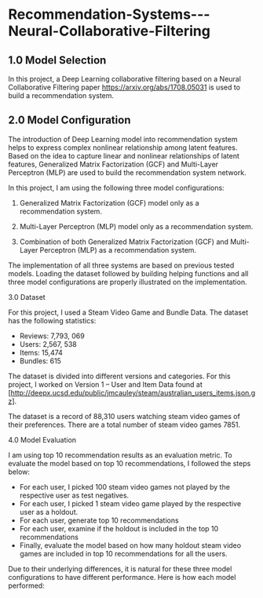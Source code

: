 # Recommendation-Systems---Neural-Collaborative-Filtering


## 1.0	Model Selection

 In this project, a Deep Learning collaborative filtering based on a Neural Collaborative Filtering paper https://arxiv.org/abs/1708.05031 is used to               build a recommendation system.

## 2.0 Model Configuration

The introduction of Deep Learning model into recommendation system helps to express complex nonlinear relationship among latent features. Based on the           idea to capture linear and nonlinear relationships of latent features, Generalized Matrix Factorization (GCF) and Multi-Layer Perceptron (MLP) are used           to build the recommendation system network.  

In this project, I am using the following three model configurations:

   1.	Generalized Matrix Factorization (GCF) model only as a recommendation system.

   2.	Multi-Layer Perceptron (MLP) model only as a recommendation system. 

   3.	Combination of both Generalized Matrix Factorization (GCF) and Multi-Layer Perceptron (MLP) as a recommendation system. 

The implementation of all three systems are based on previous tested models. Loading the dataset followed by building helping functions and all three model configurations are properly illustrated on the implementation.


3.0 Dataset

For this project, I used a Steam Video Game and Bundle Data. The dataset has the following statistics: 

   -	Reviews: 7,793, 069 
   -	Users: 2,567, 538
   -	Items: 15,474
   -	Bundles: 615

The dataset is divided into different versions and categories. For this project, I worked on Version 1 – User and Item Data found at         [http://deepx.ucsd.edu/public/jmcauley/steam/australian_users_items.json.gz].

The dataset is a record of 88,310 users watching steam video games of their preferences. There are a total number of steam video games 7851. 



4.0 Model Evaluation

I am using top 10 recommendation results as an evaluation metric. To evaluate the model based on top 10 recommendations, I followed the steps below: 
    
   -	For each user, I picked 100 steam video games not played by the respective user as test negatives.
   -	For each user, I picked 1 steam video game played by the respective user as a holdout. 
   -	For each user, generate top 10 recommendations
   -	For each user, examine if the holdout is included in the top 10 recommendations
   -	Finally, evaluate the model based on how many holdout steam video games are included in top 10 recommendations for all the users. 

Due to their underlying differences, it is natural for these three model configurations to have different performance. Here is how each model performed: 
